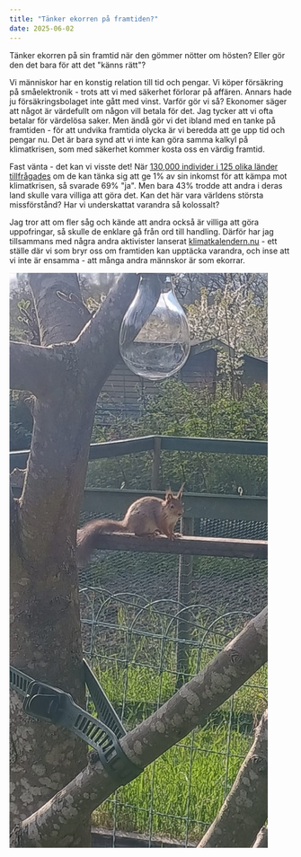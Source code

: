 ```yaml
---
title: "Tänker ekorren på framtiden?"
date: 2025-06-02
---
```


Tänker ekorren på sin framtid när den gömmer nötter om hösten? Eller gör den det bara för att det "känns rätt"?

Vi människor har en konstig relation till tid och pengar. Vi köper försäkring på småelektronik - trots att vi med säkerhet förlorar på affären. Annars hade ju försäkringsbolaget inte gått med vinst. Varför gör vi så? Ekonomer säger att något är värdefullt om någon vill betala för det. Jag tycker att vi ofta betalar för värdelösa saker. Men ändå gör vi det ibland med en tanke på framtiden - för att undvika framtida olycka är vi beredda att ge upp tid och pengar nu. Det är bara synd att vi inte kan göra samma kalkyl på klimatkrisen, som med säkerhet kommer kosta oss en värdig framtid. 

Fast vänta - det kan vi visste det! När [130,000 individer i 125 olika länder tillfrågades](https://ourworldindata.org/climate-change-support) om de kan tänka sig att ge 1% av sin inkomst för att kämpa mot klimatkrisen, så svarade 69% "ja". Men bara 43% trodde att andra i deras land skulle vara villiga att göra det. Kan det här vara världens största missförstånd? Har vi underskattat varandra så kolossalt?

Jag tror att om fler såg och kände att andra också är villiga att göra uppofringar, så skulle de enklare gå från ord till handling. Därför har jag tillsammans med några andra aktivister lanserat [klimatkalendern.nu](https://www.klimatkalendern.nu) - ett ställe där vi som bryr oss om framtiden kan upptäcka varandra, och inse att vi inte är ensamma - att många andra männskor är som ekorrar.

![En ekorre på min mammas kolonilott](/assets/images/ekorre.jpg)

